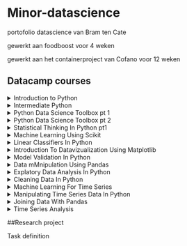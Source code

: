 # Minor-datascience
portofolio datascience van Bram ten Cate

gewerkt aan foodboost voor 4 weken

gewerkt aan het containerproject van Cofano voor 12 weken

## Datacamp courses
<details>
  <summary>Introduction to Python</summary>
    <img src=https://github.com/Bram-tenCate/Minor-datascience/blob/main/introduction%20to%20python.png /c>
</details>

<details>
  <summary>Intermediate Python</summary>
    <img src=https://github.com/Bram-tenCate/Minor-datascience/blob/main/intermediate%20python.png /c>
</details>

<details>
  <summary>Python Data Science Toolbox pt 1</summary>
    <img src=https://github.com/Bram-tenCate/Minor-datascience/blob/main/python%20data%20science%20toolbox%201.png /c>
</details>

<details>
  <summary>Python Data Science Toolbox pt 2</summary>
    <img src=https://github.com/Bram-tenCate/Minor-datascience/blob/main/python%20data%20science%20toolbox%202.png /c>
</details>

<details>
  <summary>Statistical Thinking In Python pt1</summary>
    <img src=https://github.com/Bram-tenCate/Minor-datascience/blob/main/statistical%20thinking%201.png /c>
</details>

<details>
  <summary>Machine Learning Using Scikit</summary>
    <img src=https://github.com/Bram-tenCate/Minor-datascience/blob/main/machine%20learning%20with%20scikit.png /c>
</details>

<details>
  <summary>Linear Classifiers In Python</summary>
    <img src=https://github.com/Bram-tenCate/Minor-datascience/blob/main/lineair%20classifiers%20in%20python.png/c>
</details>

<details>
  <summary>Introduction To Datavizualization Using Matplotlib</summary>
    <img src=https://github.com/Bram-tenCate/Minor-datascience/blob/main/intoduction%20to%20datavizualization%20using%20matplotlib.png /c>
</details>

<details>
  <summary>Model Validation In Python</summary>
    <img src=https://github.com/Bram-tenCate/Minor-datascience/blob/main/model%20validation%20in%20python.png/c>
</details>

<details>
  <summary>Data mMnipulation Using Pandas</summary>
    <img src=https://github.com/Bram-tenCate/Minor-datascience/blob/main/data%20manipulation%20using%20pandas.png /c>
</details>

<details>
  <summary>Explatory Data Analysis In Python</summary>
    <img src=https://github.com/Bram-tenCate/Minor-datascience/blob/main/explatory%20data%20analysis%20in%20python.png/c>
</details>

<details>
  <summary>Cleaning Data In Python</summary>
    <img src=https://github.com/Bram-tenCate/Minor-datascience/blob/main/cleaning%20data%20in%20python.png /c>
</details>

<details>
  <summary>Machine Learning For Time Series</summary>
    <img src=https://github.com/Bram-tenCate/Minor-datascience/blob/main/machine%20learning%20for%20time%20series%20in%20python.png/c>
</details>

<details>
  <summary>Manipulating Time Series Data In Python</summary>
    <img src=https://github.com/Bram-tenCate/Minor-datascience/blob/main/manipulating%20time%20series%20data%20in%20python.png /c>
</details>

<details>
  <summary>Joining Data With Pandas</summary>
    <img src=https://github.com/Bram-tenCate/Minor-datascience/blob/main/joining%20data%20with%20pandas.png/c>
</details>

<details>
  <summary>Time Series Analysis</summary>
    <img src=https://github.com/Bram-tenCate/Minor-datascience/blob/main/time%20sereis%20anylisis.png /c>
</details>


##Research project 

Task definition
